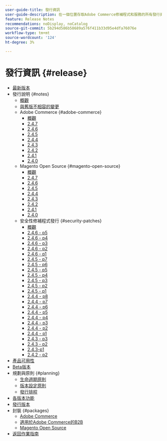 ```yaml
---
user-guide-title: 發行資訊
user-guide-description: 在一個位置存取Adobe Commerce修補程式和服務的所有發行資訊。
feature: Release Notes
recommendations: noDisplay, noCatalog
source-git-commit: 5b294d586b58689a576f411b33d95e4dfa76076e
workflow-type: tm+mt
source-wordcount: '124'
ht-degree: 3%

---
```



# 發行資訊 {#release}

- [最新版本](latest.md)
- 發行說明 {#notes}
   - [概觀](release-notes/overview.md)
   - [與舊版不相容的變更](backward-incompatible-changes.md)
   - Adobe Commerce {#adobe-commerce}
      - [概觀](release-notes/commerce/overview.md)
      - [2.4.7](release-notes/commerce/2-4-7.md)
      - [2.4.6](release-notes/commerce/2-4-6.md)
      - [2.4.5](release-notes/commerce/2-4-5.md)
      - [2.4.4](release-notes/commerce/2-4-4.md)
      - [2.4.3](release-notes/commerce/2-4-3.md)
      - [2.4.2](release-notes/commerce/2-4-2.md)
      - [2.4.1](release-notes/commerce/2-4-1.md)
      - [2.4.0](release-notes/commerce/2-4-0.md)
   - Magento Open Source {#magento-open-source}
      - [概觀](release-notes/open-source/overview.md)
      - [2.4.7](release-notes/open-source/2-4-7.md)
      - [2.4.6](release-notes/open-source/2-4-6.md)
      - [2.4.5](release-notes/open-source/2-4-5.md)
      - [2.4.4](release-notes/open-source/2-4-4.md)
      - [2.4.3](release-notes/open-source/2-4-3.md)
      - [2.4.2](release-notes/open-source/2-4-2.md)
      - [2.4.1](release-notes/open-source/2-4-1.md)
      - [2.4.0](release-notes/open-source/2-4-0.md)
   - 安全性修補程式發行 {#security-patches}
      - [概觀](release-notes/security/overview.md)
      - [2.4.6 - p5](release-notes/security/2-4-6-p5.md)
      - [2.4.6 - p4](release-notes/security/2-4-6-p4.md)
      - [2.4.6 - p3](release-notes/security/2-4-6-p3.md)
      - [2.4.6 - p2](release-notes/security/2-4-6-p2.md)
      - [2.4.6 - p1](release-notes/security/2-4-6-p1.md)
      - [2.4.5 - p7](release-notes/security/2-4-5-p7.md)
      - [2.4.5 - p6](release-notes/security/2-4-5-p6.md)
      - [2.4.5 - p5](release-notes/security/2-4-5-p5.md)
      - [2.4.5 - p4](release-notes/security/2-4-5-p4.md)
      - [2.4.5 - p3](release-notes/security/2-4-5-p3.md)
      - [2.4.5 - p2](release-notes/security/2-4-5-p2.md)
      - [2.4.5 - p1](release-notes/security/2-4-5-p1.md)
      - [2.4.4 - p8](release-notes/security/2-4-4-p8.md)
      - [2.4.4 - p7](release-notes/security/2-4-4-p7.md)
      - [2.4.4 - p6](release-notes/security/2-4-4-p6.md)
      - [2.4.4 - p5](release-notes/security/2-4-4-p5.md)
      - [2.4.4 - p4](release-notes/security/2-4-4-p4.md)
      - [2.4.4 - p3](release-notes/security/2-4-4-p3.md)
      - [2.4.4 - p2](release-notes/security/2-4-4-p2.md)
      - [2.4.4 - p1](release-notes/security/2-4-4-p1.md)
      - [2.4.3 - p3](release-notes/security/2-4-3-p3.md)
      - [2.4.3 - p2](release-notes/security/2-4-3-p2.md)
      - [2.4.3-p1](release-notes/security/2-4-3-p1.md)
      - [2.4.2 - p2](release-notes/security/2-4-2-p2.md)
- [產品可用性](product-availability.md)
- [Beta版本](beta.md)
- 規劃與原則 {#planning}
   - [生命週期原則](lifecycle-policy.md)
   - [版本設定原則](versioning-policy.md)
   - [發行排程](schedule.md)
- [各版本功能](features.md)
- [發行版本](versions.md)
- 封裝 {#packages}
   - [Adobe Commerce](packages/adobe-commerce.md)
   - [適用於Adobe Commerce的B2B](packages/adobe-commerce-b2b.md)
   - [Magento Open Source](packages/magento-open-source.md)
- [返回作業指南](https://experienceleague.adobe.com/docs/commerce-operations/operational-guides/home.html)
